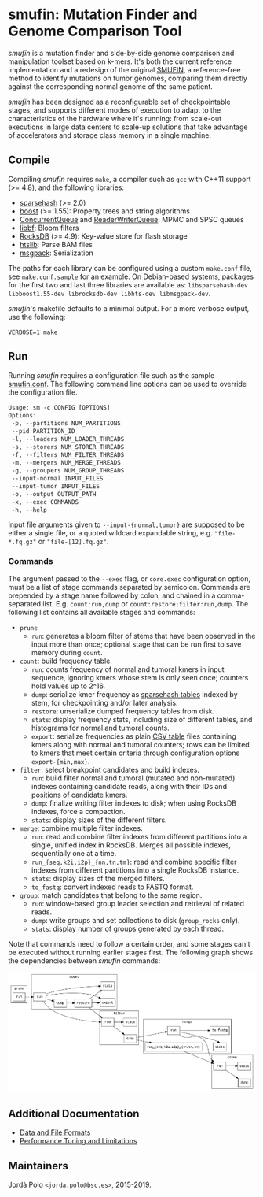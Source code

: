 # smufin: Mutation Finder and Genome Comparison Tool

*smufin* is a mutation finder and side-by-side genome comparison and
manipulation toolset based on k-mers. It's both the current reference
implementation and a redesign of the original [SMUFIN][smufin], a
reference-free method to identify mutations on tumor genomes, comparing them
directly against the corresponding normal genome of the same patient.

*smufin* has been designed as a reconfigurable set of checkpointable stages,
and supports different modes of execution to adapt to the characteristics of
the hardware where it's running: from scale-out executions in large data
centers to scale-up solutions that take advantage of accelerators and storage
class memory in a single machine.

## Compile

Compiling *smufin* requires `make`, a compiler such as `gcc` with C++11
support (>= 4.8), and the following libraries:

 - [sparsehash][sparsehash] (>= 2.0)
 - [boost][boost] (>= 1.55): Property trees and string algorithms
 - [ConcurrentQueue][concurrentq] and [ReaderWriterQueue][rwq]: MPMC and SPSC
   queues
 - [libbf][libbf]: Bloom filters
 - [RocksDB][rocksdb] (>= 4.9): Key-value store for flash storage
 - [htslib][htslib]: Parse BAM files
 - [msgpack][msgpack]: Serialization

The paths for each library can be configured using a custom `make.conf` file,
see `make.conf.sample` for an example. On Debian-based systems, packages for
the first two and last three libraries are available as: `libsparsehash-dev
libboost1.55-dev librocksdb-dev libhts-dev libmsgpack-dev`.

*smufin*'s makefile defaults to a minimal output. For a more verbose output,
use the following:

 ```
 VERBOSE=1 make
 ```

## Run

Running *smufin* requires a configuration file such as the sample
[smufin.conf](smufin.conf). The following command line options can be used to
override the configuration file.

 ```
 Usage: sm -c CONFIG [OPTIONS]
 Options:
  -p, --partitions NUM_PARTITIONS
  --pid PARTITION_ID
  -l, --loaders NUM_LOADER_THREADS
  -s, --storers NUM_STORER_THREADS
  -f, --filters NUM_FILTER_THREADS
  -m, --mergers NUM_MERGE_THREADS
  -g, --groupers NUM_GROUP_THREADS
  --input-normal INPUT_FILES
  --input-tumor INPUT_FILES
  -o, --output OUTPUT_PATH
  -x, --exec COMMANDS
  -h, --help
 ```

Input file arguments given to `--input-{normal,tumor}` are supposed to be
either a single file, or a quoted wildcard expandable string, e.g.
`"file-*.fq.gz"` or `"file-[12].fq.gz"`.

### Commands

The argument passed to the `--exec` flag, or `core.exec` configuration option,
must be a list of stage commands separated by semicolon. Commands are
prepended by a stage name followed by colon, and chained in a comma-separated
list. E.g. `count:run,dump` or `count:restore;filter:run,dump`. The following
list contains all available stages and commands:

 * `prune`
   * `run`: generates a bloom filter of stems that have been observed in the
     input more than once; optional stage that can be run first to save memory
     during `count`.
 * `count`: build frequency table.
   * `run`: counts frequency of normal and tumoral kmers in input sequence,
     ignoring kmers whose stem is only seen once; counters hold values up to
     2^16.
   * `dump`: serialize kmer frequency as [sparsehash
     tables](doc/formats.md#sparsehash-table) indexed by stem, for
     checkpointing and/or later analysis.
   * `restore`: unserialize dumped frequency tables from disk.
   * `stats`: display frequency stats, including size of different tables, and
     histograms for normal and tumoral counts.
   * `export`: serialize frequencies as plain [CSV
     table](doc/formats.md#csv-table) files containing kmers along with normal
     and tumoral counters; rows can be limited to kmers that meet certain
     criteria through configuration options `export-{min,max}`.
 * `filter`: select breakpoint candidates and build indexes.
   * `run`: build filter normal and tumoral (mutated and non-mutated) indexes
     containing candidate reads, along with their IDs and positions of
     candidate kmers.
   * `dump`: finalize writing filter indexes to disk; when using RocksDB
     indexes, force a compaction.
   * `stats`: display sizes of the different filters.
 * `merge`: combine multiple filter indexes.
   * `run`: read and combine filter indexes from different partitions into a
     single, unified index in RocksDB. Merges all possible indexes,
     sequentially one at a time.
   * `run_{seq,k2i,i2p}_{nn,tn,tm}`: read and combine specific filter indexes
     from different partitions into a single RocksDB instance.
   * `stats`: display sizes of the merged filters.
   * `to_fastq`: convert indexed reads to FASTQ format.
 * `group`: match candidates that belong to the same region.
   * `run`: window-based group leader selection and retrieval of related
     reads.
   * `dump`: write groups and set collections to disk (`group_rocks` only).
   * `stats`: display number of groups generated by each thread.

Note that commands need to follow a certain order, and some stages can't be
executed without running earlier stages first. The following graph shows the
dependencies between *smufin* commands:

![Command dependency graph](doc/figures/deps.png)

## Additional Documentation

 * [Data and File Formats](doc/formats.md)
 * [Performance Tuning and Limitations](doc/performance.md)

## Maintainers

Jordà Polo `<jorda.polo@bsc.es>`, 2015-2019.

[smufin]: http://cg.bsc.es/smufin/ "SMUFIN"
[boost]: http://www.boost.org/ "Boost"
[sparsehash]: https://github.com/sparsehash/sparsehash "Sparse Hash"
[rocksdb]: https://github.com/facebook/rocksdb "RocksDB"
[concurrentq]: https://github.com/cameron314/concurrentqueue "ConcurrentQueue"
[rwq]: https://github.com/cameron314/readerwriterqueue "ReaderWriterQueue"
[libbf]: https://github.com/mavam/libbf "libbf"
[htslib]: https://github.com/samtools/htslib "htslib"
[msgpack]: https://github.com/msgpack/msgpack-c "msgpack"
